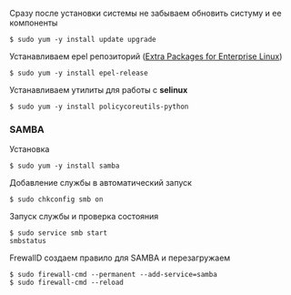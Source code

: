 
Сразу после установки системы не забываем обновить систуму и ее компоненты
~~~
$ sudo yum -y install update upgrade
~~~


Устанавливаем epel репозиторий ([Extra Packages for Enterprise Linux](https://fedoraproject.org/wiki/EPEL))
~~~
$ sudo yum -y install epel-release
~~~

Устанавливаем утилиты для работы с **selinux**
~~~
$ sudo yum -y install policycoreutils-python
~~~


### SAMBA
Установка
~~~
$ sudo yum -y install samba
~~~

Добавление службы в автоматический запуск
~~~
$ sudo chkconfig smb on
~~~

Запуск службы и проверка состояния
~~~
$ sudo service smb start
smbstatus 
~~~

FrewallD создаем правило для SAMBA и перезагружаем
~~~
$ sudo firewall-cmd --permanent --add-service=samba
$ sudo firewall-cmd --reload 
~~~

